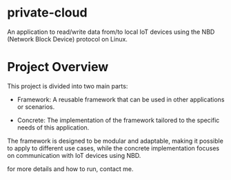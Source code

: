 # private-cloud
An application to read/write data from/to local IoT devices using the NBD (Network Block Device) protocol on Linux.

# Project Overview
This project is divided into two main parts:

- Framework: A reusable framework that can be used in other applications or scenarios.

- Concrete: The implementation of the framework tailored to the specific needs of this application.

The framework is designed to be modular and adaptable, making it possible to apply to different use cases, while the concrete implementation focuses on communication with IoT devices using NBD.

for more details and how to run, contact me.
